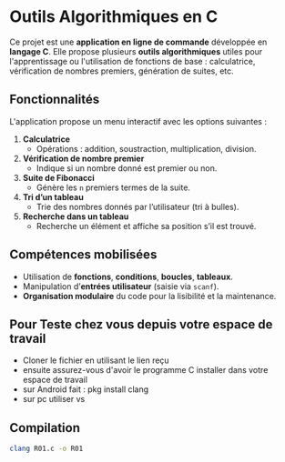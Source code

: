 # Outils Algorithmiques en C

Ce projet est une **application en ligne de commande** développée en **langage C**. Elle propose plusieurs **outils algorithmiques** utiles pour l'apprentissage ou l'utilisation de fonctions de base : calculatrice, vérification de nombres premiers, génération de suites, etc.

## Fonctionnalités

L'application propose un menu interactif avec les options suivantes :

1. **Calculatrice**
   - Opérations : addition, soustraction, multiplication, division.
2. **Vérification de nombre premier**
   - Indique si un nombre donné est premier ou non.
3. **Suite de Fibonacci**
   - Génère les `n` premiers termes de la suite.
4. **Tri d’un tableau**
   - Trie des nombres donnés par l’utilisateur (tri à bulles).
5. **Recherche dans un tableau**
   - Recherche un élément et affiche sa position s’il est trouvé.

## Compétences mobilisées

- Utilisation de **fonctions**, **conditions**, **boucles**, **tableaux**.
- Manipulation d’**entrées utilisateur** (saisie via `scanf`).
- **Organisation modulaire** du code pour la lisibilité et la maintenance.

## Pour Teste chez vous depuis votre espace de travail 

- Cloner le fichier en utilisant le lien reçu
- ensuite assurez-vous d'avoir le programme C installer dans votre espace de travail
- sur Android fait : pkg install clang
- sur pc utiliser vs 

## Compilation

```bash
clang R01.c -o R01
